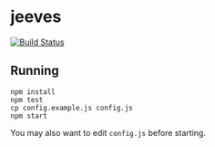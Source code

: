 # jeeves

[![Build Status](https://travis-ci.org/hashmaths/jeeves.svg?branch=master)](https://travis-ci.org/hashmaths/jeeves)

## Running

    npm install
    npm test
    cp config.example.js config.js
    npm start

You may also want to edit `config.js` before starting.
